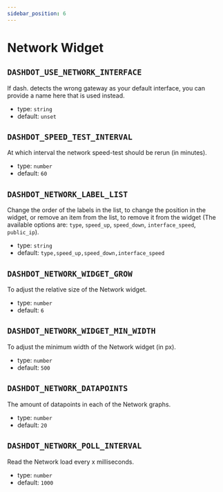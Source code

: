 ```yaml
---
sidebar_position: 6
---
```


# Network Widget

## `DASHDOT_USE_NETWORK_INTERFACE`

If dash. detects the wrong gateway as your default interface, you can provide a name here that is used instead.

- type: `string`
- default: `unset`

## `DASHDOT_SPEED_TEST_INTERVAL`

At which interval the network speed-test should be rerun (in minutes).

- type: `number`
- default: `60`

## `DASHDOT_NETWORK_LABEL_LIST`

Change the order of the labels in the list, to change the position in the widget, or remove an item from the list, to remove it from the widget (The available options are: `type`, `speed_up`, `speed_down`, `interface_speed`, `public_ip`).

- type: `string`
- default: `type,speed_up,speed_down,interface_speed`

## `DASHDOT_NETWORK_WIDGET_GROW`

To adjust the relative size of the Network widget.

- type: `number`
- default: `6`

## `DASHDOT_NETWORK_WIDGET_MIN_WIDTH`

To adjust the minimum width of the Network widget (in px).

- type: `number`
- default: `500`

## `DASHDOT_NETWORK_DATAPOINTS`

The amount of datapoints in each of the Network graphs.

- type: `number`
- default: `20`

## `DASHDOT_NETWORK_POLL_INTERVAL`

Read the Network load every x milliseconds.

- type: `number`
- default: `1000`
